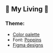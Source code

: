 ## 🚧 My Living 🚧

### Theme:
* [Color palette](https://coolors.co/e84855-157f1f-fabc3c-fffbff-394053-202638)
* Font: [Poppins](https://fonts.google.com/specimen/Poppins)
* [Figma designs](https://www.figma.com/file/vsb5UNPMJZGzQqK9kWaEAa/My-Living?node-id=1%3A5)